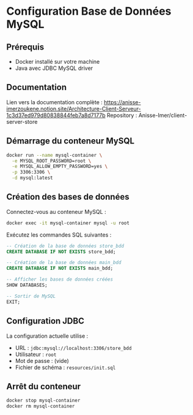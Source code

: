 # Configuration Base de Données MySQL

## Prérequis
- Docker installé sur votre machine
- Java avec JDBC MySQL driver

## Documentation
Lien vers la documentation complète : https://anisse-imerzoukene.notion.site/Architecture-Client-Serveur-1c3d37ed979d80838844feb7a8d7177b
Repository :  Anisse-Imer/client-server-store 

## Démarrage du conteneur MySQL

```bash
docker run --name mysql-container \
  -e MYSQL_ROOT_PASSWORD=root \
  -e MYSQL_ALLOW_EMPTY_PASSWORD=yes \
  -p 3306:3306 \
  -d mysql:latest
```

## Création des bases de données

Connectez-vous au conteneur MySQL :

```bash
docker exec -it mysql-container mysql -u root
```

Exécutez les commandes SQL suivantes :

```sql
-- Création de la base de données store_bdd
CREATE DATABASE IF NOT EXISTS store_bdd;

-- Création de la base de données main_bdd
CREATE DATABASE IF NOT EXISTS main_bdd;

-- Afficher les bases de données créées
SHOW DATABASES;

-- Sortir de MySQL
EXIT;
```

## Configuration JDBC

La configuration actuelle utilise :
- URL : `jdbc:mysql://localhost:3306/store_bdd`
- Utilisateur : `root`
- Mot de passe : (vide)
- Fichier de schéma : `resources/init.sql`

## Arrêt du conteneur

```bash
docker stop mysql-container
docker rm mysql-container
```
